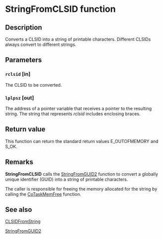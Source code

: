 # StringFromCLSID function

## Description

Converts a CLSID into a string of printable characters. Different CLSIDs always convert to different strings.

## Parameters

### `rclsid` [in]

The CLSID to be converted.

### `lplpsz` [out]

The address of a pointer variable that receives a pointer to the resulting string. The string that represents *rclsid* includes enclosing braces.

## Return value

This function can return the standard return values E_OUTOFMEMORY and S_OK.

## Remarks

**StringFromCLSID** calls the [StringFromGUID2](https://learn.microsoft.com/windows/desktop/api/combaseapi/nf-combaseapi-stringfromguid2) function to convert a globally unique identifier (GUID) into a string of printable characters.

The caller is responsible for freeing the memory allocated for the string by calling the [CoTaskMemFree](https://learn.microsoft.com/windows/desktop/api/combaseapi/nf-combaseapi-cotaskmemfree) function.

## See also

[CLSIDFromString](https://learn.microsoft.com/windows/desktop/api/combaseapi/nf-combaseapi-clsidfromstring)

[StringFromGUID2](https://learn.microsoft.com/windows/desktop/api/combaseapi/nf-combaseapi-stringfromguid2)